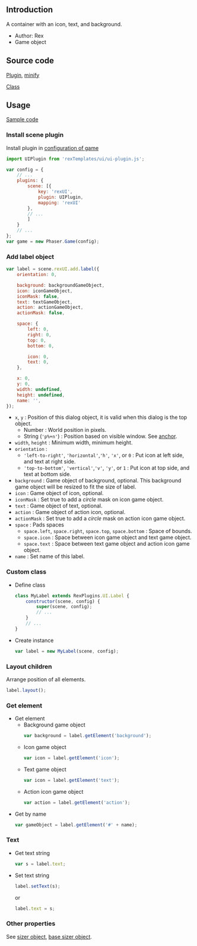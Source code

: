 ## Introduction

A container with an icon, text, and background.

- Author: Rex
- Game object

## Source code

[Plugin](https://github.com/rexrainbow/phaser3-rex-notes/blob/master/templates/ui/ui-plugin.js), [minify](https://github.com/rexrainbow/phaser3-rex-notes/blob/master/plugins/dist/rexuiplugin.min.js)

[Class](https://github.com/rexrainbow/phaser3-rex-notes/blob/master/templates/ui/label/Label.js)

## Usage

[Sample code](https://github.com/rexrainbow/phaser3-rex-notes/tree/master/examples/ui-label)

### Install scene plugin

Install plugin in [configuration of game](game.md#configuration)

```javascript
import UIPlugin from 'rexTemplates/ui/ui-plugin.js';

var config = {
    // ...
    plugins: {
        scene: [{
            key: 'rexUI',
            plugin: UIPlugin,
            mapping: 'rexUI'
        },
        // ...
        ]
    }
    // ...
};
var game = new Phaser.Game(config);
```

### Add label object

```javascript
var label = scene.rexUI.add.label({
    orientation: 0,

    background: backgroundGameObject,
    icon: iconGameObject,
    iconMask: false,
    text: textGameObject,
    action: actionGameObject,
    actionMask: false,

    space: {
        left: 0,
        right: 0,
        top: 0,
        bottom: 0,

        icon: 0,
        text: 0,
    },

    x: 0,
    y: 0,
    width: undefined,
    height: undefined,
    name: '',
});
```

- `x`, `y` : Position of this dialog object, it is valid when this dialog is the top object.
    - Number : World position in pixels.
    - String (`'p%+n'`) : Position based on visible window. See [anchor](anchor.md#create-instance).
- `width`, `height` : Minimum width, minimum height.
- `orientation` :
    - `'left-to-right'`, `'horizontal'`,`'h'`, `'x'`, or `0` : Put icon at left side, and text at right side.
    - `'top-to-bottom'`, `'vertical'`,`'v'`, `'y'`, or `1` : Put icon at top side, and text at bottom side.
- `background` : Game object of background, optional. This background game object will be resized to fit the size of label.
- `icon` : Game object of icon, optional.
- `iconMask` : Set true to add a *circle* mask on icon game object.
- `text` : Game object of text, optional.
- `action` : Game object of action icon, optional.
- `actionMask` : Set true to add a *circle* mask on action icon game object.
- `space` : Pads spaces
    - `space.left`, `space.right`, `space.top`, `space.bottom` : Space of bounds.
    - `space.icon` : Space between icon game object and text game object.
    - `space.text` : Space between text game object and action icon game object.
- `name` : Set name of this label.

### Custom class

- Define class
    ```javascript
    class MyLabel extends RexPlugins.UI.Label {
        constructor(scene, config) {
            super(scene, config);
            // ...
        }
        // ...
    }
    ```
- Create instance
    ```javascript
    var label = new MyLabel(scene, config);
    ```

### Layout children

Arrange position of all elements.

```javascript
label.layout();
```

### Get element

- Get element
    - Background game object
        ```javascript
        var background = label.getElement('background');
        ```
    - Icon game object
        ```javascript
        var icon = label.getElement('icon');
        ```
    - Text game object
        ```javascript
        var icon = label.getElement('text');
        ```
    - Action icon game object
        ```javascript
        var action = label.getElement('action');
        ```
- Get by name
    ```javascript
    var gameObject = label.getElement('#' + name);
    ```

### Text

- Get text string
    ```javascript
    var s = label.text;
    ```
- Set text string
    ```javascript
    label.setText(s);
    ```
    or
    ```javascript
    label.text = s;
    ```

### Other properties

See [sizer object](ui-sizer.md), [base sizer object](ui-basesizer.md).